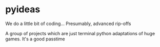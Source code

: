 # pyideas
We do a little bit of coding... Presumably, advanced rip-offs

A group of projects which are just terminal python adaptations of huge games. It's a good passtime
